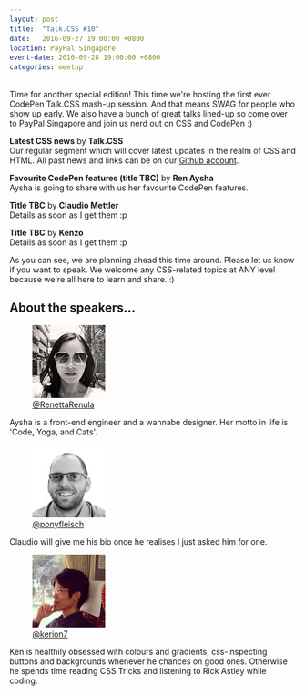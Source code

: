 ```yaml
---
layout: post
title:  "Talk.CSS #10"
date:   2016-09-27 19:00:00 +0800
location: PayPal Singapore
event-date: 2016-09-28 19:00:00 +0800
categories: meetup
---
```

Time for another special edition! This time we're hosting the first ever CodePen Talk.CSS mash-up session. And that means SWAG for people who show up early. We also have a bunch of great talks lined-up so come over to PayPal Singapore and join us nerd out on CSS and CodePen :)
 
**Latest CSS news** by **Talk.CSS**  
Our regular segment which will cover latest updates in the realm of CSS and HTML. All past news and links can be on our [Github account](https://github.com/SingaporeCSS/slides/tree/gh-pages/notes).

**Favourite CodePen features (title TBC)** by **Ren Aysha**  
Aysha is going to share with us her favourite CodePen features.

**Title TBC** by **Claudio Mettler**  
Details as soon as I get them :p

**Title TBC** by **Kenzo**  
Details as soon as I get them :p

As you can see, we are planning ahead this time around. Please let us know if you want to speak. We welcome any CSS-related topics at ANY level because we're all here to learn and share. :)

## About the speakers...

<div class="o-flex c-speakers">

  <div class="o-flex3__item c-speaker">
    <figure>
      <img class="c-speaker__img" src="/img/talk-4/ren.jpg" srcset="/img/talk-4/ren@2x.jpg 2x" alt="Ren Aysha"/>
      <figcaption><a class="c-speaker__link" href="https://twitter.com/RenettaRenula">@RenettaRenula</a></figcaption>
    </figure>
    <p class="c-speaker__intro">Aysha is a front-end engineer and a wannabe designer. Her motto in life is 'Code, Yoga, and Cats'.</p>
  </div>

  <div class="o-flex3__item c-speaker">
    <figure>
      <img class="c-speaker__img" src="/img/talk-10/claudio.jpg" srcset="/img/talk-10/claudio@2x.jpg 2x" alt="Claudio Mettler"/>
      <figcaption><a class="c-speaker__link" href="https://twitter.com/ponyfleisch">@ponyfleisch</a></figcaption>
    </figure>
    <p class="c-speaker__intro">Claudio will give me his bio once he realises I just asked him for one.</p>
  </div>

  <div class="o-flex3__item c-speaker">
    <figure>
      <img class="c-speaker__img" src="/img/talk-10/ken.jpg" srcset="/img/talk-10/ken@2x.jpg 2x" alt="Ken Chua"/>
      <figcaption><a class="c-speaker__link" href="https://twitter.com/kerion7">@kerion7</a></figcaption>
    </figure>
    <p class="c-speaker__intro">Ken is healthily obsessed with colours and gradients, css-inspecting buttons and backgrounds whenever he chances on good ones. Otherwise he spends time reading CSS Tricks and listening to Rick Astley while coding.</p>
  </div>

</div>
